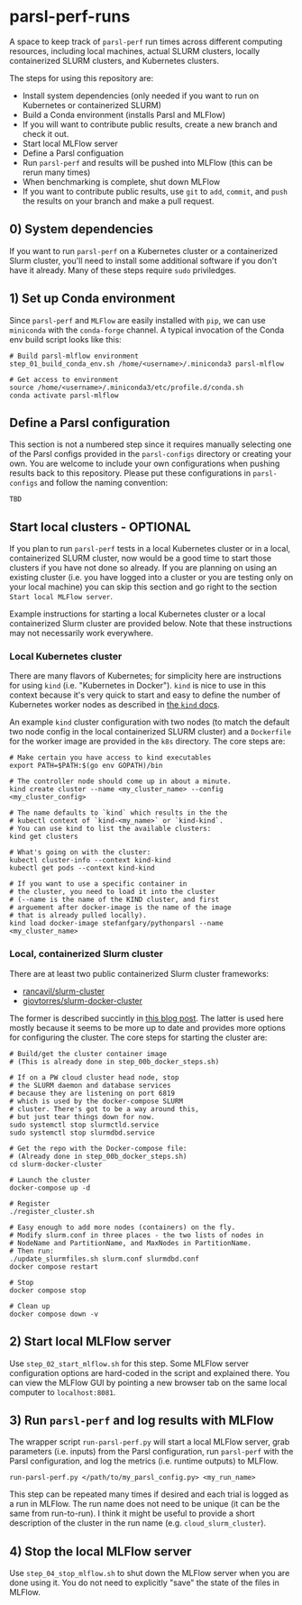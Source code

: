# parsl-perf-runs
A space to keep track of `parsl-perf` run times 
across different computing resources, including
local machines, actual SLURM clusters, locally 
containerized SLURM clusters, and Kubernetes 
clusters.

The steps for using this repository are:
+ Install system dependencies (only needed if you want to run on Kubernetes or containerized SLURM)
+ Build a Conda environment (installs Parsl and MLFlow)
+ If you will want to contribute public results, create a new branch and check it out.
+ Start local MLFlow server
+ Define a Parsl configuation
+ Run `parsl-perf` and results will be pushed into MLFlow (this can be rerun many times)
+ When benchmarking is complete, shut down MLFlow
+ If you want to contribute public results, use `git` to `add`, `commit`, and `push` the results on your branch and make a pull request.

## 0) System dependencies

If you want to run `parsl-perf` on a Kubernetes 
cluster or a containerized Slurm cluster, you'll
need to install some additional software if you
don't have it already. Many of these steps
require `sudo` priviledges.

## 1) Set up Conda environment

Since `parsl-perf` and `MLFlow` are easily installed
with `pip`, we can use `miniconda` with the `conda-forge`
channel. A typical invocation of the Conda env build
script looks like this:
```
# Build parsl-mlflow environment
step_01_build_conda_env.sh /home/<username>/.miniconda3 parsl-mlflow

# Get access to environment
source /home/<username>/.miniconda3/etc/profile.d/conda.sh
conda activate parsl-mlflow
```

## Define a Parsl configuration

This section is not a numbered step since it requires manually 
selecting one of the Parsl configs provided in the `parsl-configs`
directory or creating your own. You are welcome to include your 
own configurations when pushing results back to this repository. 
Please put these configurations in `parsl-configs` and follow the 
naming convention:
```
TBD
```

## Start local clusters - OPTIONAL

If you plan to run `parsl-perf` tests in a local Kubernetes 
cluster or in a local, containerized SLURM cluster, now 
would be a good time to start those clusters if you have not
done so already. If you are planning on using an existing
cluster (i.e. you have logged into a cluster or you are
testing only on your local machine) you can skip this section 
and go right to the section `Start local MLFlow server`.

Example instructions for starting a local Kubernetes cluster
or a local containerized Slurm cluster are provided below. Note
that these instructions may not necessarily work everywhere.

### Local Kubernetes cluster

There are many flavors of Kubernetes; for simplicity here
are instructions for using `kind` (i.e. "Kubernetes in Docker").
`kind` is nice to use in this context because it's very quick
to start and easy to define the number of Kubernetes worker 
nodes as described in [the `kind` docs](https://kind.sigs.k8s.io/docs/user/quick-start/#multi-node-clusters).

An example `kind` cluster configuration with two nodes 
(to match the default two node config in the local 
containerized SLURM cluster) and a `Dockerfile` for the
worker image are provided in the `k8s` directory. The core steps are:
```
# Make certain you have access to kind executables
export PATH=$PATH:$(go env GOPATH)/bin

# The controller node should come up in about a minute.
kind create cluster --name <my_cluster_name> --config <my_cluster_config>

# The name defaults to `kind` which results in the the
# kubectl context of `kind-<my_name>` or `kind-kind`.
# You can use kind to list the available clusters:
kind get clusters

# What's going on with the cluster:
kubectl cluster-info --context kind-kind
kubectl get pods --context kind-kind

# If you want to use a specific container in
# the cluster, you need to load it into the cluster
# (--name is the name of the KIND cluster, and first
# arguement after docker-image is the name of the image
# that is already pulled locally).
kind load docker-image stefanfgary/pythonparsl --name <my_cluster_name>
```

### Local, containerized Slurm cluster

There are at least two public containerized Slurm cluster
frameworks:

+ [rancavil/slurm-cluster](https://github.com/rancavil/slurm-cluster/)
+ [giovtorres/slurm-docker-cluster](https://github.com/giovtorres/slurm-docker-cluster)

The former is described succintly in [this blog post](https://medium.com/analytics-vidhya/slurm-cluster-with-docker-9f242deee601). The latter is used here mostly 
because it seems to be more up to date and provides more options for
configuring the cluster. The core steps for starting the cluster are:
```
# Build/get the cluster container image
# (This is already done in step_00b_docker_steps.sh)

# If on a PW cloud cluster head node, stop
# the SLURM daemon and database services
# because they are listening on port 6819
# which is used by the docker-compose SLURM
# cluster. There's got to be a way around this,
# but just tear things down for now.
sudo systemctl stop slurmctld.service
sudo systemctl stop slurmdbd.service

# Get the repo with the Docker-compose file:
# (Already done in step_00b_docker_steps.sh)
cd slurm-docker-cluster

# Launch the cluster
docker-compose up -d

# Register
./register_cluster.sh

# Easy enough to add more nodes (containers) on the fly.
# Modify slurm.conf in three places - the two lists of nodes in 
# NodeName and PartitionName, and MaxNodes in PartitionName.
# Then run:
./update_slurmfiles.sh slurm.conf slurmdbd.conf
docker compose restart

# Stop
docker compose stop

# Clean up
docker compose down -v
```

## 2) Start local MLFlow server

Use `step_02_start_mlflow.sh` for this step. Some 
MLFlow server configuration options are hard-coded
in the script and explained there. You can view
the MLFlow GUI by pointing a new browser tab
on the same local computer to `localhost:8081`.

## 3) Run `parsl-perf` and log results with MLFlow

The wrapper script `run-parsl-perf.py` will start a local
MLFlow server, grab parameters (i.e. inputs) from the Parsl
configuration, run `parsl-perf` with the Parsl configuration,
and log the metrics (i.e. runtime outputs) to MLFlow.
```
run-parsl-perf.py </path/to/my_parsl_config.py> <my_run_name>
```
This step can be repeated many times if desired and each trial
is logged as a run in MLFlow. The run name does not need to be
unique (it can be the same from run-to-run). I think it might
be useful to provide a short description of the cluster in
the run name (e.g. `cloud_slurm_cluster`).

## 4) Stop the local MLFlow server

Use `step_04_stop_mlflow.sh` to shut down the 
MLFlow server when you are done using it. You do
not need to explicitly "save" the state of the
files in MLFlow.

